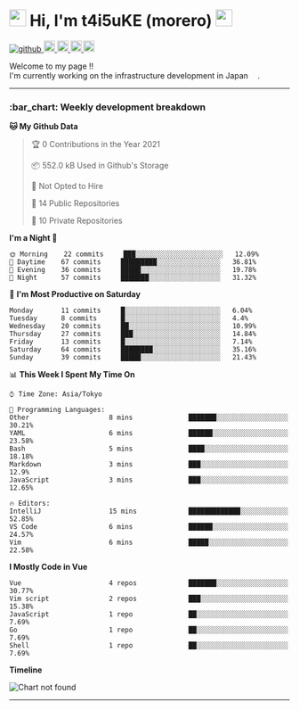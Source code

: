 <h1>
    <img src="https://emojis.slackmojis.com/emojis/images/1600385609/10490/cactuar.gif?1600385609" width="30"/> 
    Hi, I'm t4i5uKE (morero) 
    <img src="https://emojis.slackmojis.com/emojis/images/1600385609/10490/cactuar.gif?1600385609" width="30"/>
</h1>

<p align="left">
    <!-- GitHub -->
    <a href="https://github.com/t4i5uKE/t4i5uKE/">
        <img src="https://komarev.com/ghpvc/?username=m0rer0" alt="github" />
    </a>
    <a href="https://github.com/t4i5uKE">
        <img height="20" src="https://img.shields.io/github/followers/t4i5uKE?label=follow&logo=github&style=flat" alt="github_follow"/>
    </a>
    <!-- Twitter -->
    <a href="http://twitter.com/m0rer0">
        <img height="20" src="https://img.shields.io/twitter/follow/m0rer0?label=Twitter&logo=twitter&style=flat" alt="twitter"/>
    </a>
    <!-- Qiita -->
    <a href="http://qiita.com/Morero">
        <img height="20" src="https://qiita-badge.apiapi.app/s/Morero/posts.svg" />
    </a>
    <a href="http://qiita.com/Morero">
        <img height="20" src="https://qiita-badge.apiapi.app/s/Morero/contributions.svg" />
    </a>
</p>

<p> 
Welcome to my page !! <br>
I'm currently working on the infrastructure development in Japan <img src="https://www.flaticon.com/svg/static/icons/svg/2159/2159573.svg" width="13"/>.
</p>

---

<h3> :bar_chart: Weekly development breakdown </h3>
<!-- waka-readme-stats -->

<!--START_SECTION:waka-->
**🐱 My Github Data** 

> 🏆 0 Contributions in the Year 2021
 > 
> 📦 552.0 kB Used in Github's Storage 
 > 
> 🚫 Not Opted to Hire
 > 
> 📜 14 Public Repositories 
 > 
> 🔑 10 Private Repositories  
 > 
**I'm a Night 🦉** 

```text
🌞 Morning    22 commits     ███░░░░░░░░░░░░░░░░░░░░░░   12.09% 
🌆 Daytime    67 commits     █████████░░░░░░░░░░░░░░░░   36.81% 
🌃 Evening    36 commits     █████░░░░░░░░░░░░░░░░░░░░   19.78% 
🌙 Night      57 commits     ███████░░░░░░░░░░░░░░░░░░   31.32%

```
📅 **I'm Most Productive on Saturday** 

```text
Monday       11 commits     █░░░░░░░░░░░░░░░░░░░░░░░░   6.04% 
Tuesday      8 commits      █░░░░░░░░░░░░░░░░░░░░░░░░   4.4% 
Wednesday    20 commits     ██░░░░░░░░░░░░░░░░░░░░░░░   10.99% 
Thursday     27 commits     ███░░░░░░░░░░░░░░░░░░░░░░   14.84% 
Friday       13 commits     █░░░░░░░░░░░░░░░░░░░░░░░░   7.14% 
Saturday     64 commits     ████████░░░░░░░░░░░░░░░░░   35.16% 
Sunday       39 commits     █████░░░░░░░░░░░░░░░░░░░░   21.43%

```


📊 **This Week I Spent My Time On** 

```text
⌚︎ Time Zone: Asia/Tokyo

💬 Programming Languages: 
Other                    8 mins              ███████░░░░░░░░░░░░░░░░░░   30.21% 
YAML                     6 mins              ██████░░░░░░░░░░░░░░░░░░░   23.58% 
Bash                     5 mins              ████░░░░░░░░░░░░░░░░░░░░░   18.18% 
Markdown                 3 mins              ███░░░░░░░░░░░░░░░░░░░░░░   12.9% 
JavaScript               3 mins              ███░░░░░░░░░░░░░░░░░░░░░░   12.65%

🔥 Editors: 
IntelliJ                 15 mins             █████████████░░░░░░░░░░░░   52.85% 
VS Code                  6 mins              ██████░░░░░░░░░░░░░░░░░░░   24.57% 
Vim                      6 mins              █████░░░░░░░░░░░░░░░░░░░░   22.58%

```

**I Mostly Code in Vue** 

```text
Vue                      4 repos             ███████░░░░░░░░░░░░░░░░░░   30.77% 
Vim script               2 repos             ███░░░░░░░░░░░░░░░░░░░░░░   15.38% 
JavaScript               1 repo              ██░░░░░░░░░░░░░░░░░░░░░░░   7.69% 
Go                       1 repo              ██░░░░░░░░░░░░░░░░░░░░░░░   7.69% 
Shell                    1 repo              ██░░░░░░░░░░░░░░░░░░░░░░░   7.69%

```


**Timeline**

![Chart not found](https://raw.githubusercontent.com/t4i5uKE/t4i5uKE/master/charts/bar_graph.png) 


<!--END_SECTION:waka-->
---

